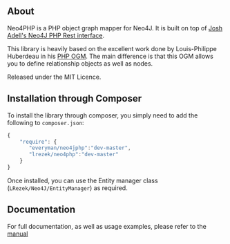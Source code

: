 ## About

Neo4PHP is a PHP object graph mapper for Neo4J. It is built on top of [Josh Adell's Neo4J PHP Rest interface](https://github.com/jadell/neo4jphp).

This library is heavily based on the excellent work done by Louis-Philippe Huberdeau in his [PHP OGM](https://github.com/lphuberdeau/Neo4j-PHP-OGM).
The main difference is that this OGM allows you to define relationship objects as well as nodes.

Released under the MIT Licence.

## Installation through Composer

To install the library through composer, you simply need to add the following to `composer.json`:

```JavaScript
{
    "require": {
       "everyman/neo4jphp":"dev-master",
       "lrezek/neo4php":"dev-master"
    }
}
```
Once installed, you can use the Entity manager class (`LRezek/Neo4J/EntityManager`) as required.

## Documentation

For full documentation, as well as usage examples, please refer to the [manual](manual/index.md)